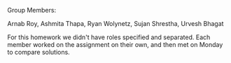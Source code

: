Group Members:

Arnab Roy, Ashmita Thapa, Ryan Wolynetz, Sujan Shrestha, Urvesh Bhagat

For this homework we didn't have roles specified and separated. Each member worked on the assignment on their own, and then met on Monday to compare solutions.
